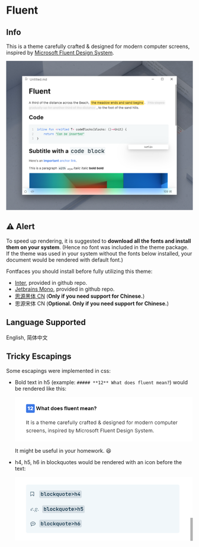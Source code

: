 # Fluent

## Info

This is a theme carefully crafted & designed for modern computer screens, inspired by [Microsoft Fluent Design System](https://developer.microsoft.com/en-us/fluentui#/).

 ![fluent](/fluent/main.png)



## ⚠ Alert

To speed up rendering, it is suggested to **download all the fonts and install them on your system**. (Hence no font was included in the theme package. If the theme was used in your system without the fonts below installed, your document would be rendered with default font.)

Fontfaces you should install before fully utilizing this theme:

- [Inter](https://github.com/rsms/inter/releases/download/v3.15/Inter-3.15.zip), provided in github repo.
- [Jetbrains Mono](https://download.jetbrains.com/fonts/JetBrainsMono-1.0.3.zip), provided in github repo.
- [思源黑体 CN](https://www.onlinedown.net/download/1122151?module=download) (**Only if you need support for Chinese.**)
- 思源宋体 CN (**Optional. Only if you need support for Chinese.**)



## Language Supported

English, 简体中文



## Tricky Escapings

Some escapings were implemented in css:

- Bold text in h5 (example: `##### **12** What does fluent mean?`) would be rendered like this: 

  ![escaping1](fluent/escaping1.png)

  It might be useful in your homework. 😆

- h4, h5, h6 in blockquotes would be rendered with an icon before the text:

  ![escaping1](/fluent/escaping2.png)
